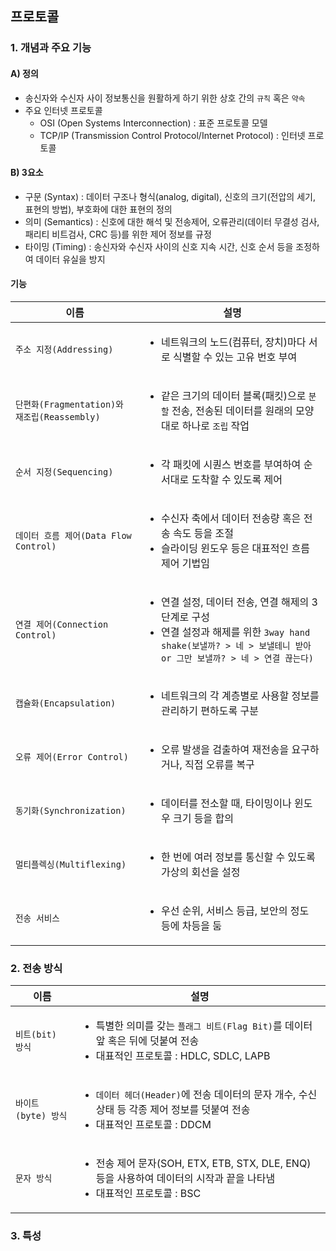 ## 프로토콜
### 1. 개념과 주요 기능
#### A) 정의
 - 송신자와 수신자 사이 정보통신을 원활하게 하기 위한 상호 간의 `규칙` 혹은 `약속`
 - 주요 인터넷 프로토콜
   - OSI (Open Systems Interconnection) : 표준 프로토콜 모델
   - TCP/IP (Transmission Control Protocol/Internet Protocol) : 인터넷 프로토콜

#### B) 3요소
 - 구문 (Syntax) : 데이터 구조나 형식(analog, digital), 신호의 크기(전압의 세기, 표현의 방법), 부호화에 대한 표현의 정의
 - 의미 (Semantics) : 신호에 대한 해석 및 전송제어, 오류관리(데이터 무결성 검사, 패리티 비트검사, CRC 등)를 위한 제어 정보를 규정
 - 타이밍 (Timing) : 송신자와 수신자 사이의 신호 지속 시간, 신호 순서 등을 조정하여 데이터 유실을 방지

#### 기능
| 이름 | 설명 |
|------|------|
| `주소 지정(Addressing)` | <ul><li>네트워크의 노드(컴퓨터, 장치)마다 서로 식별할 수 있는 고유 번호 부여</li></ul> |
| `단편화(Fragmentation)와 재조립(Reassembly)` | <ul><li>같은 크기의 데이터 블록(패킷)으로 `분할` 전송, 전송된 데이터를 원래의 모양대로 하나로 `조립` 작업</li></ul> |
| `순서 지정(Sequencing)` | <ul><li>각 패킷에 시퀀스 번호를 부여하여 순서대로 도착할 수 있도록 제어</li></ul> |
| `데이터 흐름 제어(Data Flow Control)` | <ul><li>수신자 축에서 데이터 전송량 혹은 전송 속도 등을 조절</li><li>슬라이딩 윈도우 등은 대표적인 흐름 제어 기법임</li></ul> |
| `연결 제어(Connection Control)` | <ul><li>연결 설정, 데이터 전송, 연결 해제의 3단계로 구성</li><li>연결 설정과 해제를 위한 `3way hand shake(보낼까? > 네 > 보낼테니 받아 or 그만 보낼까? > 네 > 연결 끊는다)`</li></ul> |
| `캡슐화(Encapsulation)` | <ul><li>네트워크의 각 계층별로 사용할 정보를 관리하기 편하도록 구분</li></ul> |
| `오류 제어(Error Control)` | <ul><li>오류 발생을 검출하여 재전송을 요구하거나, 직접 오류를 복구</li></ul> |
| `동기화(Synchronization)` | <ul><li>데이터를 전소할 때, 타이밍이나 윈도우 크기 등을 합의</li></ul> |
| `멀티플렉싱(Multiflexing)` | <ul><li>한 번에 여러 정보를 통신할 수 있도록 가상의 회선을 설정</li></ul> |
| `전송 서비스` | <ul><li>우선 순위, 서비스 등급, 보안의 정도 등에 차등을 둠</li></ul> |

### 2. 전송 방식
| 이름 | 설명 |
|------|------|
| `비트(bit) 방식` | <ul><li>특별한 의미를 갖는 `플래그 비트(Flag Bit)`를 데이터 앞 혹은 뒤에 덧붙여 전송</li><li>대표적인 프로토콜 : HDLC, SDLC, LAPB</li></ul> |
| `바이트(byte) 방식` | <ul><li>`데이터 헤더(Header)`에 전송 데이터의 문자 개수, 수신 상태 등 각종 제어 정보를 덧붙여 전송</li><li>대표적인 프로토콜 : DDCM</li></ul> |
| `문자 방식` | <ul><li>전송 제어 문자(SOH, ETX, ETB, STX, DLE, ENQ) 등을 사용하여 데이터의 시작과 끝을 나타냄</li><li>대표적인 프로토콜 : BSC</li></ul> |

### 3. 특성
